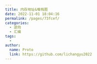 ```yaml
---
title: 内存地址&堆栈图
date: 2022-11-01 18:04:16
permalink: /pages/73fcef/
categories:
  - 逆向
  - 汇编
tags:
  - 
author: 
  name: Proto
  link: https://github.com/lichangyu2022
---
```

